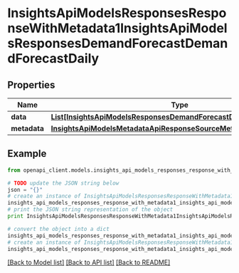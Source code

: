 # InsightsApiModelsResponsesResponseWithMetadata1InsightsApiModelsResponsesDemandForecastDemandForecastDaily


## Properties
Name | Type | Description | Notes
------------ | ------------- | ------------- | -------------
**data** | [**List[InsightsApiModelsResponsesDemandForecastDemandForecastDaily]**](InsightsApiModelsResponsesDemandForecastDemandForecastDaily.md) |  | [optional] 
**metadata** | [**InsightsApiModelsMetadataApiResponseSourceMetadata**](InsightsApiModelsMetadataApiResponseSourceMetadata.md) |  | [optional] 

## Example

```python
from openapi_client.models.insights_api_models_responses_response_with_metadata1_insights_api_models_responses_demand_forecast_demand_forecast_daily import InsightsApiModelsResponsesResponseWithMetadata1InsightsApiModelsResponsesDemandForecastDemandForecastDaily

# TODO update the JSON string below
json = "{}"
# create an instance of InsightsApiModelsResponsesResponseWithMetadata1InsightsApiModelsResponsesDemandForecastDemandForecastDaily from a JSON string
insights_api_models_responses_response_with_metadata1_insights_api_models_responses_demand_forecast_demand_forecast_daily_instance = InsightsApiModelsResponsesResponseWithMetadata1InsightsApiModelsResponsesDemandForecastDemandForecastDaily.from_json(json)
# print the JSON string representation of the object
print InsightsApiModelsResponsesResponseWithMetadata1InsightsApiModelsResponsesDemandForecastDemandForecastDaily.to_json()

# convert the object into a dict
insights_api_models_responses_response_with_metadata1_insights_api_models_responses_demand_forecast_demand_forecast_daily_dict = insights_api_models_responses_response_with_metadata1_insights_api_models_responses_demand_forecast_demand_forecast_daily_instance.to_dict()
# create an instance of InsightsApiModelsResponsesResponseWithMetadata1InsightsApiModelsResponsesDemandForecastDemandForecastDaily from a dict
insights_api_models_responses_response_with_metadata1_insights_api_models_responses_demand_forecast_demand_forecast_daily_form_dict = insights_api_models_responses_response_with_metadata1_insights_api_models_responses_demand_forecast_demand_forecast_daily.from_dict(insights_api_models_responses_response_with_metadata1_insights_api_models_responses_demand_forecast_demand_forecast_daily_dict)
```
[[Back to Model list]](../README.md#documentation-for-models) [[Back to API list]](../README.md#documentation-for-api-endpoints) [[Back to README]](../README.md)


